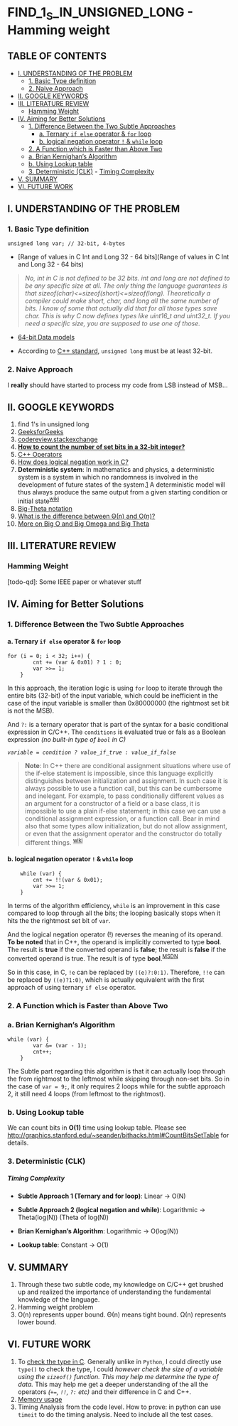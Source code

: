 # FIND_1<sub>S</sub>_IN_UNSIGNED_LONG - Hamming weight

## TABLE OF CONTENTS

<!-- MarkdownTOC autolink="true" bracket="round" -->

- [I. UNDERSTANDING OF THE PROBLEM](#i-understanding-of-the-problem)
    - [1. Basic Type definition](#1-basic-type-definition)
    - [2. Naive Approach](#2-naive-approach)
- [II. GOOGLE KEYWORDS](#ii-google-keywords)
- [III. LITERATURE REVIEW](#iii-literature-review)
    - [Hamming Weight](#hamming-weight)
- [IV. Aiming for Better Solutions](#iv-aiming-for-better-solutions)
    - [1. Difference Between the Two Subtle Approaches](#1-difference-between-the-two-subtle-approaches)
        - [a. Ternary `if else` operator & `for` loop](#a-ternary-if-else-operator--for-loop)
        - [b. logical negation operator `!` & `while` loop](#b-logical-negation-operator---while-loop)
    - [2. A Function which is Faster than Above Two](#2-a-function-which-is-faster-than-above-two)
    - [a. Brian Kernighan’s Algorithm](#a-brian-kernighan’s-algorithm)
    - [b. Using Lookup table](#b-using-lookup-table)
    - [3. Deterministic \(CLK\)](#3-deterministic-clk)
            - [Timing Complexity](#timing-complexity)
- [V. SUMMARY](#v-summary)
- [VI. FUTURE WORK](#vi-future-work)

<!-- /MarkdownTOC -->


<a name="i-understanding-of-the-problem"></a>
## I. UNDERSTANDING OF THE PROBLEM

<a name="1-basic-type-definition"></a>
### 1. Basic Type definition

``` 
unsigned long var; // 32-bit, 4-bytes
```

- [Range of values in C Int and Long 32 - 64 bits](Range of values in C Int and Long 32 - 64 bits)
> *No, int in C is not defined to be 32 bits. int and long are not defined to be any specific size at all. The only thing the language guarantees is that sizeof(char)<=sizeof(short)<=sizeof(long).*
>*Theoretically a compiler could make short, char, and long all the same number of bits. I know of some that actually did that for all those types save char.*
>*This is why C now defines types like uint16_t and uint32_t. If you need a specific size, you are supposed to use one of those.*

- [64-bit Data models](https://en.wikipedia.org/wiki/64-bit_computing#64-bit_data_models)

- According to [C++ standard](http://en.cppreference.com/w/cpp/language/types), `unsigned long` must be at least 32-bit.

<a name="2-naive-approach"></a>
### 2. Naive Approach

I **really** should have started to process my code from LSB instead of MSB...

<a name="ii-google-keywords"></a>
## II. GOOGLE KEYWORDS

1. find 1's in unsigned long
2. [GeeksforGeeks](http://www.geeksforgeeks.org/count-set-bits-in-an-integer/)
3. [codereview.stackexchange](http://codereview.stackexchange.com/questions/38182/counting-number-of-1s-and-0s-from-integer-with-bitwise-operation)
4. [**How to count the number of set bits in a 32-bit integer?**](http://stackoverflow.com/questions/109023/how-to-count-the-number-of-set-bits-in-a-32-bit-integer/109025#109025)
5. [C++ Operators](http://www.cplusplus.com/doc/tutorial/operators/)
6. [How does logical negation work in C?](http://stackoverflow.com/questions/2319766/how-does-logical-negation-work-in-c)
7. **Deterministic system**: In mathematics and physics, a deterministic system is a system in which no randomness is involved in the development of future states of the system.[1] A deterministic model will thus always produce the same output from a given starting condition or initial state<sup>[wiki][1]</sup>
8. [Big-Theta notation](https://www.khanacademy.org/computing/computer-science/algorithms/asymptotic-notation/a/big-big-theta-notation)
9. [What is the difference between Θ(n) and O(n)?](http://stackoverflow.com/questions/471199/what-is-the-difference-between-%CE%98n-and-on)
10. [More on Big O and Big Omega and Big Theta](http://stackoverflow.com/questions/14095510/could-anyone-explain-big-o-versus-big-omega-vs-big-theta)


<a name="iii-literature-review"></a>
## III. LITERATURE REVIEW

<a name="hamming-weight"></a>
### Hamming Weight


[todo-qd]: Some IEEE paper or whatever stuff

<a name="iv-aiming-for-better-solutions"></a>
## IV. Aiming for Better Solutions

<a name="1-difference-between-the-two-subtle-approaches"></a>
### 1. Difference Between the Two Subtle Approaches

<a name="a-ternary-if-else-operator--for-loop"></a>
#### a. Ternary `if else` operator & `for` loop

```
for (i = 0; i < 32; i++) {
        cnt += (var & 0x01) ? 1 : 0;
        var >>= 1;
    }
```

In this approach, the iteration logic is using `for` loop to iterate through the entire bits (32-bit) of the input variable, which could be inefficient in the case of the input variable is smaller than 0x80000000 (the rightmost set bit is not the MSB).

And `?:` is a ternary operator that is part of the syntax for a basic conditional expression in C/C++. The `conditions` is evaluated true or fals as a Boolean expression *(no built-in type of `bool` in C)* 

*`variable = condition ? value_if_true : value_if_false`*

> **Note**: In C++ there are conditional assignment situations where use of the if-else statement is impossible, since this language explicitly distinguishes between initialization and assignment. In such case it is always possible to use a function call, but this can be cumbersome and inelegant. For example, to pass conditionally different values as an argument for a constructor of a field or a base class, it is impossible to use a plain if-else statement; in this case we can use a conditional assignment expression, or a function call. Bear in mind also that some types allow initialization, but do not allow assignment, or even that the assignment operator and the constructor do totally different things. <sup>[wiki][2]</sup>

<a name="b-logical-negation-operator---while-loop"></a>
#### b. logical negation operator `!` & `while` loop

```
    while (var) {
        cnt += !!(var & 0x01);
        var >>= 1;
    }
```

In terms of the algorithm efficiency, `while` is an improvement in this case compared to loop through all the bits; the looping basically stops when it hits the the rightmost set bit of `var`. 

And the logical negation operator (!) reverses the meaning of its operand. **To be noted** that in C++, the operand is implicitly converted to type **bool**. The result is **true** if the converted operand is **false**; the result is **false** if the converted operand is true. The result is of type **bool**.<sup>[MSDN][2]</sup>

So in this case, in C, `!e` can be replaced by `((e)?:0:1)`. Therefore, `!!e` can be replaced by `((e)?1:0)`, which is actually equivalent with the first approach of using ternary `if else` operator.

<a name="2-a-function-which-is-faster-than-above-two"></a>
### 2. A Function which is Faster than Above Two

<a name="a-brian-kernighan’s-algorithm"></a>
### a. Brian Kernighan’s Algorithm

```
while (var) {
        var &= (var - 1);
        cnt++;
    }
```

The Subtle part regarding this algorithm is that it can actually loop through the from rightmost to the leftmost while skipping through non-set bits. So in the case of `var = 9;`, it only requires 2 loops while for the subtle approach 2, it still need 4 loops (from leftmost to the rightmost). 

<a name="b-using-lookup-table"></a>
### b. Using Lookup table

We can count bits in **O(1)** time using lookup table. Please see http://graphics.stanford.edu/~seander/bithacks.html#CountBitsSetTable for details.

<a name="3-deterministic-clk"></a>
### 3. Deterministic (CLK)

<a name="timing-complexity"></a>
##### Timing Complexity

- **Subtle Approach 1 (Ternary and for loop)**: Linear -> O(N)

- **Subtle Approach 2 (logical negation and while)**: Logarithmic -> Theta(log(N)) (Theta of log(N))

- **Brian Kernighan’s Algorithm**: Logarithmic -> O(log(N))

- **Lookup table**: Constant -> O(1)


<a name="v-summary"></a>
## V. SUMMARY

1. Through these two subtle code, my knowledge on C/C++ get brushed up and realized the importance of understanding the fundamental knowledge of the language.
2. Hamming weight problem 
3. O(n) represents upper bound. Θ(n) means tight bound. Ω(n) represents lower bound.

<a name="vi-future-work"></a>
## VI. FUTURE WORK

1. To [check the type in C](http://stackoverflow.com/questions/6280055/how-do-i-check-if-a-variable-is-of-a-certain-type-compare-two-types-in-c). Generally unlike in `Python`, I could directly use `type()` to check the type, I could *however check the size of a variable using the `sizeof()` function. This may help me determine the type of data.* This may help me get a deeper understanding of the all the operators *(`+=`, `!!`, `?:` etc)* and their difference in C and C++.
2. [Memory usage](http://algs4.cs.princeton.edu/14analysis/)
3. Timing Analysis from the code level. How to prove: in python can use `timeit` to do the timing analysis. Need to include all the test cases.



[1]: https://en.wikipedia.org/wiki/Deterministic_system
[2]: https://en.wikipedia.org/wiki/%3F:#C.2B.2B
[3]: https://msdn.microsoft.com/en-us/library/1k6w8551.aspx